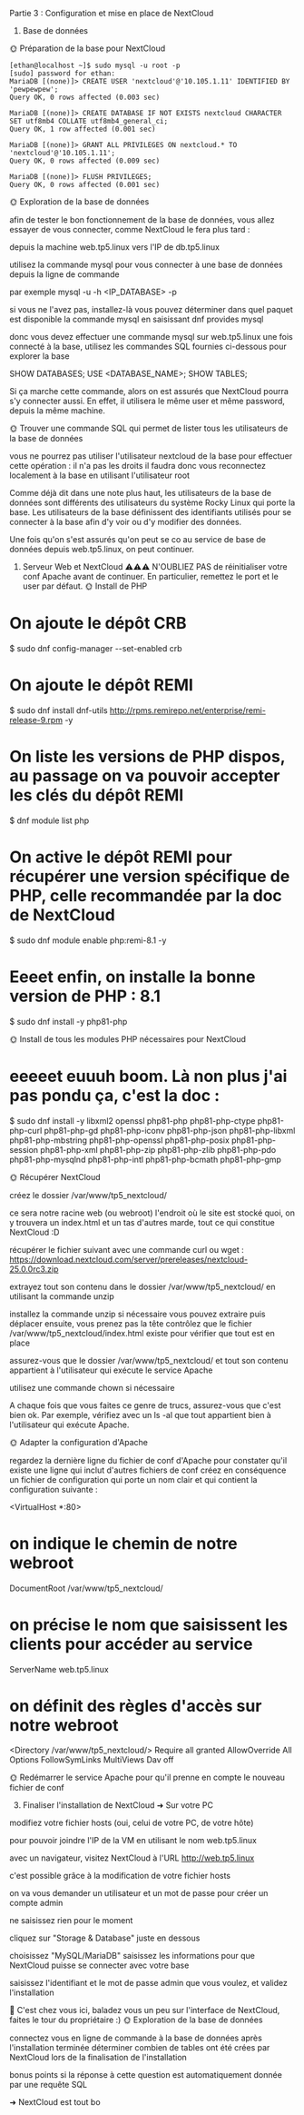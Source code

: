 
Partie 3 : Configuration et mise en place de NextCloud


1. Base de données

🌞 Préparation de la base pour NextCloud
````
[ethan@localhost ~]$ sudo mysql -u root -p
[sudo] password for ethan:
MariaDB [(none)]> CREATE USER 'nextcloud'@'10.105.1.11' IDENTIFIED BY 'pewpewpew';
Query OK, 0 rows affected (0.003 sec)

MariaDB [(none)]> CREATE DATABASE IF NOT EXISTS nextcloud CHARACTER SET utf8mb4 COLLATE utf8mb4_general_ci;
Query OK, 1 row affected (0.001 sec)

MariaDB [(none)]> GRANT ALL PRIVILEGES ON nextcloud.* TO 'nextcloud'@'10.105.1.11';
Query OK, 0 rows affected (0.009 sec)

MariaDB [(none)]> FLUSH PRIVILEGES;
Query OK, 0 rows affected (0.001 sec)
````
🌞 Exploration de la base de données

afin de tester le bon fonctionnement de la base de données, vous allez essayer de vous connecter, comme NextCloud le fera plus tard :

depuis la machine web.tp5.linux vers l'IP de db.tp5.linux

utilisez la commande mysql pour vous connecter à une base de données depuis la ligne de commande

par exemple mysql -u <USER> -h <IP_DATABASE> -p

si vous ne l'avez pas, installez-là
vous pouvez déterminer dans quel paquet est disponible la commande mysql en saisissant dnf provides mysql





donc vous devez effectuer une commande mysql sur web.tp5.linux
une fois connecté à la base, utilisez les commandes SQL fournies ci-dessous pour explorer la base


SHOW DATABASES;
USE <DATABASE_NAME>;
SHOW TABLES;



Si ça marche cette commande, alors on est assurés que NextCloud pourra s'y connecter aussi. En effet, il utilisera le même user et même password, depuis la même machine.

🌞 Trouver une commande SQL qui permet de lister tous les utilisateurs de la base de données

vous ne pourrez pas utiliser l'utilisateur nextcloud de la base pour effectuer cette opération : il n'a pas les droits
il faudra donc vous reconnectez localement à la base en utilisant l'utilisateur root



Comme déjà dit dans une note plus haut, les utilisateurs de la base de données sont différents des utilisateurs du système Rocky Linux qui porte la base. Les utilisateurs de la base définissent des identifiants utilisés pour se connecter à la base afin d'y voir ou d'y modifier des données.

Une fois qu'on s'est assurés qu'on peut se co au service de base de données depuis web.tp5.linux, on peut continuer.

1. Serveur Web et NextCloud
⚠️⚠️⚠️ N'OUBLIEZ PAS de réinitialiser votre conf Apache avant de continuer. En particulier, remettez le port et le user par défaut.
🌞 Install de PHP

# On ajoute le dépôt CRB
$ sudo dnf config-manager --set-enabled crb
# On ajoute le dépôt REMI
$ sudo dnf install dnf-utils http://rpms.remirepo.net/enterprise/remi-release-9.rpm -y

# On liste les versions de PHP dispos, au passage on va pouvoir accepter les clés du dépôt REMI
$ dnf module list php

# On active le dépôt REMI pour récupérer une version spécifique de PHP, celle recommandée par la doc de NextCloud
$ sudo dnf module enable php:remi-8.1 -y

# Eeeet enfin, on installe la bonne version de PHP : 8.1
$ sudo dnf install -y php81-php


🌞 Install de tous les modules PHP nécessaires pour NextCloud

# eeeeet euuuh boom. Là non plus j'ai pas pondu ça, c'est la doc :
$ sudo dnf install -y libxml2 openssl php81-php php81-php-ctype php81-php-curl php81-php-gd php81-php-iconv php81-php-json php81-php-libxml php81-php-mbstring php81-php-openssl php81-php-posix php81-php-session php81-php-xml php81-php-zip php81-php-zlib php81-php-pdo php81-php-mysqlnd php81-php-intl php81-php-bcmath php81-php-gmp


🌞 Récupérer NextCloud

créez le dossier /var/www/tp5_nextcloud/

ce sera notre racine web (ou webroot)
l'endroit où le site est stocké quoi, on y trouvera un index.html et un tas d'autres marde, tout ce qui constitue NextCloud :D


récupérer le fichier suivant avec une commande curl ou wget : https://download.nextcloud.com/server/prereleases/nextcloud-25.0.0rc3.zip

extrayez tout son contenu dans le dossier /var/www/tp5_nextcloud/ en utilisant la commande unzip

installez la commande unzip si nécessaire
vous pouvez extraire puis déplacer ensuite, vous prenez pas la tête
contrôlez que le fichier /var/www/tp5_nextcloud/index.html existe pour vérifier que tout est en place



assurez-vous que le dossier /var/www/tp5_nextcloud/ et tout son contenu appartient à l'utilisateur qui exécute le service Apache

utilisez une commande chown si nécessaire




A chaque fois que vous faites ce genre de trucs, assurez-vous que c'est bien ok. Par exemple, vérifiez avec un ls -al que tout appartient bien à l'utilisateur qui exécute Apache.

🌞 Adapter la configuration d'Apache

regardez la dernière ligne du fichier de conf d'Apache pour constater qu'il existe une ligne qui inclut d'autres fichiers de conf
créez en conséquence un fichier de configuration qui porte un nom clair et qui contient la configuration suivante :


<VirtualHost *:80>
  # on indique le chemin de notre webroot
  DocumentRoot /var/www/tp5_nextcloud/
  # on précise le nom que saisissent les clients pour accéder au service
  ServerName  web.tp5.linux

  # on définit des règles d'accès sur notre webroot
  <Directory /var/www/tp5_nextcloud/> 
    Require all granted
    AllowOverride All
    Options FollowSymLinks MultiViews
    <IfModule mod_dav.c>
      Dav off
    </IfModule>
  </Directory>
</VirtualHost>


🌞 Redémarrer le service Apache pour qu'il prenne en compte le nouveau fichier de conf


3. Finaliser l'installation de NextCloud
➜ Sur votre PC

modifiez votre fichier hosts (oui, celui de votre PC, de votre hôte)

pour pouvoir joindre l'IP de la VM en utilisant le nom web.tp5.linux



avec un navigateur, visitez NextCloud à l'URL http://web.tp5.linux

c'est possible grâce à la modification de votre fichier hosts



on va vous demander un utilisateur et un mot de passe pour créer un compte admin

ne saisissez rien pour le moment


cliquez sur "Storage & Database" juste en dessous

choisissez "MySQL/MariaDB"
saisissez les informations pour que NextCloud puisse se connecter avec votre base


saisissez l'identifiant et le mot de passe admin que vous voulez, et validez l'installation

🌴 C'est chez vous ici, baladez vous un peu sur l'interface de NextCloud, faites le tour du propriétaire :)
🌞 Exploration de la base de données

connectez vous en ligne de commande à la base de données après l'installation terminée
déterminer combien de tables ont été crées par NextCloud lors de la finalisation de l'installation


bonus points si la réponse à cette question est automatiquement donnée par une requête SQL



➜ NextCloud est tout bo